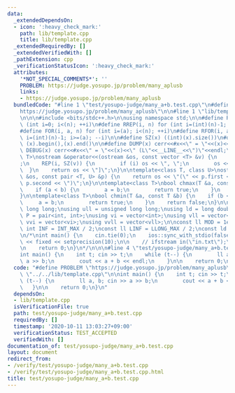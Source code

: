 ```yaml
---
data:
  _extendedDependsOn:
  - icon: ':heavy_check_mark:'
    path: lib/template.cpp
    title: lib/template.cpp
  _extendedRequiredBy: []
  _extendedVerifiedWith: []
  _pathExtension: cpp
  _verificationStatusIcon: ':heavy_check_mark:'
  attributes:
    '*NOT_SPECIAL_COMMENTS*': ''
    PROBLEM: https://judge.yosupo.jp/problem/many_aplusb
    links:
    - https://judge.yosupo.jp/problem/many_aplusb
  bundledCode: "#line 1 \"test/yosupo-judge/many_a+b.test.cpp\"\n#define PROBLEM \"\
    https://judge.yosupo.jp/problem/many_aplusb\"\n\n#line 1 \"lib/template.cpp\"\n\
    \n\n\n#include <bits/stdc++.h>\n\nusing namespace std;\n\n#define REP(i, n) for\
    \ (int i=0; i<(n); ++i)\n#define RREP(i, n) for (int i=(int)(n)-1; i>=0; --i)\n\
    #define FOR(i, a, n) for (int i=(a); i<(n); ++i)\n#define RFOR(i, a, n) for (int\
    \ i=(int)(n)-1; i>=(a); --i)\n\n#define SZ(x) ((int)(x).size())\n#define ALL(x)\
    \ (x).begin(),(x).end()\n\n#define DUMP(x) cerr<<#x<<\" = \"<<(x)<<endl\n#define\
    \ DEBUG(x) cerr<<#x<<\" = \"<<(x)<<\" (L\"<<__LINE__<<\")\"<<endl;\n\ntemplate<class\
    \ T>\nostream &operator<<(ostream &os, const vector <T> &v) {\n    os << \"[\"\
    ;\n    REP(i, SZ(v)) {\n        if (i) os << \", \";\n        os << v[i];\n  \
    \  }\n    return os << \"]\";\n}\n\ntemplate<class T, class U>\nostream &operator<<(ostream\
    \ &os, const pair <T, U> &p) {\n    return os << \"(\" << p.first << \" \" <<\
    \ p.second << \")\";\n}\n\ntemplate<class T>\nbool chmax(T &a, const T &b) {\n\
    \    if (a < b) {\n        a = b;\n        return true;\n    }\n    return false;\n\
    }\n\ntemplate<class T>\nbool chmin(T &a, const T &b) {\n    if (b < a) {\n   \
    \     a = b;\n        return true;\n    }\n    return false;\n}\n\nusing ll =\
    \ long long;\nusing ull = unsigned long long;\nusing ld = long double;\nusing\
    \ P = pair<int, int>;\nusing vi = vector<int>;\nusing vll = vector<ll>;\nusing\
    \ vvi = vector<vi>;\nusing vvll = vector<vll>;\n\nconst ll MOD = 1e9 + 7;\nconst\
    \ int INF = INT_MAX / 2;\nconst ll LINF = LLONG_MAX / 2;\nconst ld eps = 1e-9;\n\
    \n/*\nint main() {\n    cin.tie(0);\n    ios::sync_with_stdio(false);\n    cout\
    \ << fixed << setprecision(10);\n\n    // ifstream in(\"in.txt\");\n    // cin.rdbuf(in.rdbuf());\n\
    \n    return 0;\n}\n*/\n\n\n#line 4 \"test/yosupo-judge/many_a+b.test.cpp\"\n\n\
    int main() {\n    int t; cin >> t;\n    while (t--) {\n        ll a, b; cin >>\
    \ a >> b;\n        cout << a + b << endl;\n    }\n\n    return 0;\n}\n"
  code: "#define PROBLEM \"https://judge.yosupo.jp/problem/many_aplusb\"\n\n#include\
    \ \"../../lib/template.cpp\"\n\nint main() {\n    int t; cin >> t;\n    while\
    \ (t--) {\n        ll a, b; cin >> a >> b;\n        cout << a + b << endl;\n \
    \   }\n\n    return 0;\n}\n"
  dependsOn:
  - lib/template.cpp
  isVerificationFile: true
  path: test/yosupo-judge/many_a+b.test.cpp
  requiredBy: []
  timestamp: '2020-10-11 13:03:27+09:00'
  verificationStatus: TEST_ACCEPTED
  verifiedWith: []
documentation_of: test/yosupo-judge/many_a+b.test.cpp
layout: document
redirect_from:
- /verify/test/yosupo-judge/many_a+b.test.cpp
- /verify/test/yosupo-judge/many_a+b.test.cpp.html
title: test/yosupo-judge/many_a+b.test.cpp
---
```

